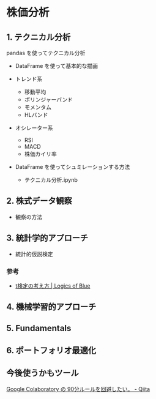 # 株価分析

## 1. テクニカル分析

pandas を使ってテクニカル分析

+ DataFrame を使って基本的な描画

+ トレンド系
    + 移動平均
    + ボリンジャーバンド
    + モメンタム
    + HLバンド


+ オシレーター系
    + RSI
    + MACD
    + 株価カイリ率

+ DataFrame を使ってシュミレーションする方法
  + テクニカル分析.ipynb

## 2. 株式データ観察

+ 観察の方法


## 3. 統計学的アプローチ

+ 統計的仮説検定

### 参考
+ [t検定の考え方 | Logics of Blue](https://logics-of-blue.com/t-test/)


## 4. 機械学習的アプローチ

## 5. Fundamentals

## 6. ポートフォリオ最適化


## 今後使うかもツール

 [Google Colaboratory の 90分ルールを回避したい。 - Qiita](https://qiita.com/Gimina_Graph/items/4bdf3e3c3658eeb0eba8)
